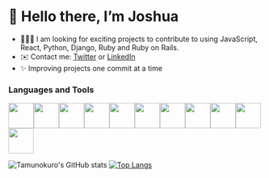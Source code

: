   # 👋 Hello there, I’m Joshua
- 👨🏾‍💻 I am looking for exciting projects to contribute to using JavaScript, React, Python, Django, Ruby and Ruby on Rails.
- ✉️ Contact me: [Twitter](https://twitter.com/tamuno____) or [LinkedIn](https://www.linkedin.com/in/joshua-blue-jack/)
- ✨ Improving projects one commit at a time 

### Languages and Tools
<img height=50 src="https://cdn.jsdelivr.net/gh/devicons/devicon/icons/python/python-original.svg"/><img height=50 src="https://cdn.jsdelivr.net/gh/devicons/devicon/icons/javascript/javascript-original.svg"/><img height=50 src="https://cdn.jsdelivr.net/gh/devicons/devicon/icons/html5/html5-original.svg" /><img height=50 
src="https://cdn.jsdelivr.net/gh/devicons/devicon/icons/bootstrap/bootstrap-original.svg" /><img height=50
src="https://cdn.jsdelivr.net/gh/devicons/devicon/icons/css3/css3-original.svg" /><img height=50 src="https://cdn.jsdelivr.net/gh/devicons/devicon/icons/react/react-original.svg" /><img height=50
src="https://cdn.jsdelivr.net/gh/devicons/devicon/icons/django/django-original.svg" /><img height=50
src="https://cdn.jsdelivr.net/gh/devicons/devicon/icons/jest/jest-original.svg" /><img height=50
src="https://cdn.jsdelivr.net/gh/devicons/devicon/icons/postgresql/postgresql-original.svg" /><img height=50                 
src="https://cdn.jsdelivr.net/gh/devicons/devicon/icons/git/git-plain.svg"/><img height=50 src="https://cdn.jsdelivr.net/gh/devicons/devicon/icons/github/github-original.svg"/>

![Tamunokuro's GitHub stats](https://github-readme-stats.vercel.app/api?username=tamunokuro&show_icons=true&theme=dark)
[![Top Langs](https://github-readme-stats.vercel.app/api/top-langs/?username=tamunokuro&layout=compact&theme=dark)](https://github.com/tamunokuro/github-readme-stats)



<!---
Tamunokuro/Tamunokuro is a ✨ special ✨ repository because its `README.md` (this file) appears on your GitHub profile.
You can click the Preview link to take a look at your changes.
--->
